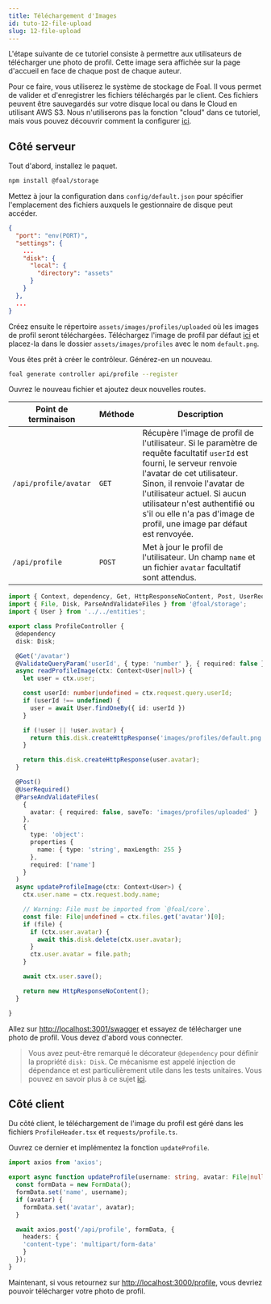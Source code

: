 ```yaml
---
title: Téléchargement d'Images
id: tuto-12-file-upload
slug: 12-file-upload
---
```


L'étape suivante de ce tutoriel consiste à permettre aux utilisateurs de télécharger une photo de profil. Cette image sera affichée sur la page d'accueil en face de chaque post de chaque auteur.

Pour ce faire, vous utiliserez le système de stockage de Foal. Il vous permet de valider et d'enregistrer les fichiers téléchargés par le client. Ces fichiers peuvent être sauvegardés sur votre disque local ou dans le Cloud en utilisant AWS S3. Nous n'utiliserons pas la fonction "cloud" dans ce tutoriel, mais vous pouvez découvrir comment la configurer [ici](../../file-system/local-and-cloud-storage.md).

## Côté serveur

Tout d'abord, installez le paquet.

```bash
npm install @foal/storage
```

Mettez à jour la configuration dans `config/default.json` pour spécifier l'emplacement des fichiers auxquels le gestionnaire de disque peut accéder.

```json
{
  "port": "env(PORT)",
  "settings": {
    ...
    "disk": {
      "local": {
        "directory": "assets"
      }
    }
  },
  ...
}
```

Créez ensuite le répertoire `assets/images/profiles/uploaded` où les images de profil seront téléchargées. Téléchargez l'image de profil par défaut [ici](./assets/default.png) et placez-la dans le dossier `assets/images/profiles` avec le nom `default.png`.

Vous êtes prêt à créer le contrôleur. Générez-en un nouveau.

```bash
foal generate controller api/profile --register
```

Ouvrez le nouveau fichier et ajoutez deux nouvelles routes.

| Point de terminaison | Méthode | Description |
| --- | --- | --- |
| `/api/profile/avatar` | `GET` | Récupère l'image de profil de l'utilisateur. Si le paramètre de requête facultatif `userId` est fourni, le serveur renvoie l'avatar de cet utilisateur. Sinon, il renvoie l'avatar de l'utilisateur actuel. Si aucun utilisateur n'est authentifié ou s'il ou elle n'a pas d'image de profil, une image par défaut est renvoyée. |
| `/api/profile` | `POST` | Met à jour le profil de l'utilisateur. Un champ `name` et un fichier `avatar` facultatif sont attendus. |

```typescript
import { Context, dependency, Get, HttpResponseNoContent, Post, UserRequired, ValidateQueryParam } from '@foal/core';
import { File, Disk, ParseAndValidateFiles } from '@foal/storage';
import { User } from '../../entities';

export class ProfileController {
  @dependency
  disk: Disk;

  @Get('/avatar')
  @ValidateQueryParam('userId', { type: 'number' }, { required: false })
  async readProfileImage(ctx: Context<User|null>) {
    let user = ctx.user;

    const userId: number|undefined = ctx.request.query.userId;
    if (userId !== undefined) {
      user = await User.findOneBy({ id: userId })
    }

    if (!user || !user.avatar) {
      return this.disk.createHttpResponse('images/profiles/default.png');
    }

    return this.disk.createHttpResponse(user.avatar);
  }

  @Post()
  @UserRequired()
  @ParseAndValidateFiles(
    {
      avatar: { required: false, saveTo: 'images/profiles/uploaded' }
    },
    {
      type: 'object':
      properties {
        name: { type: 'string', maxLength: 255 }
      },
      required: ['name']
    }
  )
  async updateProfileImage(ctx: Context<User>) {
    ctx.user.name = ctx.request.body.name;

    // Warning: File must be imported from `@foal/core`.
    const file: File|undefined = ctx.files.get('avatar')[0];
    if (file) {
      if (ctx.user.avatar) {
        await this.disk.delete(ctx.user.avatar);
      }
      ctx.user.avatar = file.path;
    }

    await ctx.user.save();

    return new HttpResponseNoContent();
  }

}

```

Allez sur [http://localhost:3001/swagger](http://localhost:3001/swagger) et essayez de télécharger une photo de profil. Vous devez d'abord vous connecter.

> Vous avez peut-être remarqué le décorateur `@dependency` pour définir la propriété `disk: Disk`. Ce mécanisme est appelé injection de dépendance et est particulièrement utile dans les tests unitaires. Vous pouvez en savoir plus à ce sujet [ici](../../architecture/architecture-overview.md).

## Côté client

Du côté client, le téléchargement de l'image du profil est géré dans les fichiers `ProfileHeader.tsx` et `requests/profile.ts`.

Ouvrez ce dernier et implémentez la fonction `updateProfile`.

```typescript
import axios from 'axios';

export async function updateProfile(username: string, avatar: File|null): Promise<void> {
  const formData = new FormData();
  formData.set('name', username);
  if (avatar) {
    formData.set('avatar', avatar);
  }

  await axios.post('/api/profile', formData, {
    headers: {
    'content-type': 'multipart/form-data'
    }
  });
}
```

Maintenant, si vous retournez sur [http://localhost:3000/profile](http://localhost:3000/profile), vous devriez pouvoir télécharger votre photo de profil.